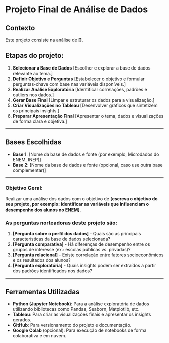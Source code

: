 # Projeto Final de Análise de Dados

## Contexto  
Este projeto consiste na análise de **[]**.  

## Etapas do projeto:
1. **Selecionar a Base de Dados** [Escolher e explorar a base de dados relevante ao tema.]
2. **Definir Objetivo e Perguntas**  [Estabelecer o objetivo e formular perguntas-chave com base nas variáveis disponíveis.]
3. **Realizar Análise Exploratória**  [Identificar correlações, padrões e outliers nos dados.]
4. **Gerar Base Final**  [Limpar e estruturar os dados para a visualização.]
5. **Criar Visualizações no Tableau**  [Desenvolver gráficos que sintetizem os principais insights.]
6. **Preparar Apresentação Final**  [Apresentar o tema, dados e visualizações de forma clara e objetiva.]

---

## Bases Escolhidas  
- **Base 1**: [Nome da base de dados e fonte (por exemplo, Microdados do ENEM, INEP)]  
- **Base 2**: [Nome da base de dados e fonte (opcional, caso use outra base complementar)]  

---
 
### Objetivo Geral:
Realizar uma análise dos dados com o objetivo de **[escreva o objetivo do seu projeto, por exemplo: identificar as variáveis que influenciam o desempenho dos alunos no ENEM]**.  

### As perguntas norteadoras deste projeto são:  
1. **[Pergunta sobre o perfil dos dados]** - Quais são as principais características da base de dados selecionada?  
2. **[Pergunta comparativa]** - Há diferenças de desempenho entre os grupos de interesse (ex.: escolas públicas vs. privadas)?  
3. **[Pergunta relacional]** - Existe correlação entre fatores socioeconômicos e os resultados dos alunos?  
4. **[Pergunta exploratória]** - Quais insights podem ser extraídos a partir dos padrões identificados nos dados?

---

## Ferramentas Utilizadas  
- **Python (Jupyter Notebook)**: Para a análise exploratória de dados utilizando bibliotecas como Pandas, Seaborn, Matplotlib, etc.  
- **Tableau**: Para criar as visualizações finais e apresentar os insights gerados.  
- **GitHub**: Para versionamento do projeto e documentação.  
- **Google Colab** (opcional): Para execução de notebooks de forma colaborativa e em nuvem.  
